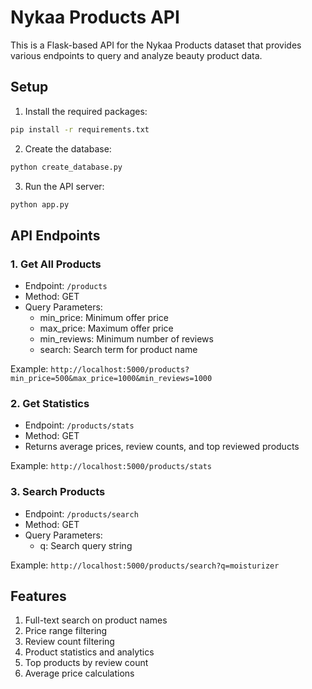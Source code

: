# Nykaa Products API

This is a Flask-based API for the Nykaa Products dataset that provides various endpoints to query and analyze beauty product data.

## Setup

1. Install the required packages:
```bash
pip install -r requirements.txt
```

2. Create the database:
```bash
python create_database.py
```

3. Run the API server:
```bash
python app.py
```

## API Endpoints

### 1. Get All Products
- Endpoint: `/products`
- Method: GET
- Query Parameters:
  - min_price: Minimum offer price
  - max_price: Maximum offer price
  - min_reviews: Minimum number of reviews
  - search: Search term for product name

Example: `http://localhost:5000/products?min_price=500&max_price=1000&min_reviews=1000`

### 2. Get Statistics
- Endpoint: `/products/stats`
- Method: GET
- Returns average prices, review counts, and top reviewed products

Example: `http://localhost:5000/products/stats`

### 3. Search Products
- Endpoint: `/products/search`
- Method: GET
- Query Parameters:
  - q: Search query string

Example: `http://localhost:5000/products/search?q=moisturizer`

## Features

1. Full-text search on product names
2. Price range filtering
3. Review count filtering
4. Product statistics and analytics
5. Top products by review count
6. Average price calculations
